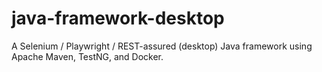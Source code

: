 # java-framework-desktop
A Selenium / Playwright / REST-assured (desktop) Java framework using Apache Maven, TestNG, and Docker.
